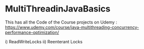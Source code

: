 # MultiThreadinJavaBasics

This has all the Code of the Course projects on Udemy : https://www.udemy.com/course/java-multithreading-concurrency-performance-optimization/

i) ReadWriteLocks
ii) Reenterant Locks
